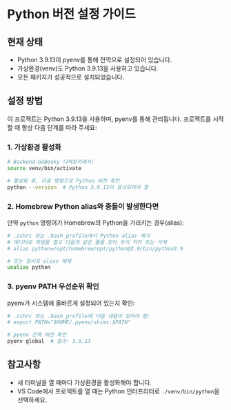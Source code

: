 # Python 버전 설정 가이드

## 현재 상태

- Python 3.9.13이 pyenv를 통해 전역으로 설정되어 있습니다.
- 가상환경(venv)도 Python 3.9.13을 사용하고 있습니다.
- 모든 패키지가 성공적으로 설치되었습니다.

## 설정 방법

이 프로젝트는 Python 3.9.13을 사용하며, pyenv를 통해 관리됩니다. 프로젝트를 시작할 때 항상 다음 단계를 따라 주세요:

### 1. 가상환경 활성화

```bash
# Backend-GoBooky 디렉토리에서:
source venv/bin/activate

# 활성화 후, 다음 명령으로 Python 버전 확인
python --version  # Python 3.9.13이 표시되어야 함
```

### 2. Homebrew Python alias와 충돌이 발생한다면

만약 `python` 명령어가 Homebrew의 Python을 가리키는 경우(alias):

```bash
# .zshrc 또는 .bash_profile에서 Python alias 제거
# 에디터로 파일을 열고 다음과 같은 줄을 찾아 주석 처리 또는 삭제
# alias python=/opt/homebrew/opt/python@3.9/bin/python3.9

# 또는 임시로 alias 해제
unalias python
```

### 3. pyenv PATH 우선순위 확인

pyenv가 시스템에 올바르게 설정되어 있는지 확인:

```bash
# .zshrc 또는 .bash_profile에 다음 내용이 있어야 함:
# export PATH="$HOME/.pyenv/shims:$PATH"

# pyenv 전역 버전 확인
pyenv global  # 결과: 3.9.13
```

## 참고사항

- 새 터미널을 열 때마다 가상환경을 활성화해야 합니다.
- VS Code에서 프로젝트를 열 때는 Python 인터프리터로 `./venv/bin/python`을 선택하세요.
